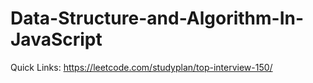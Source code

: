 # Data-Structure-and-Algorithm-In-JavaScript
Quick Links:
https://leetcode.com/studyplan/top-interview-150/